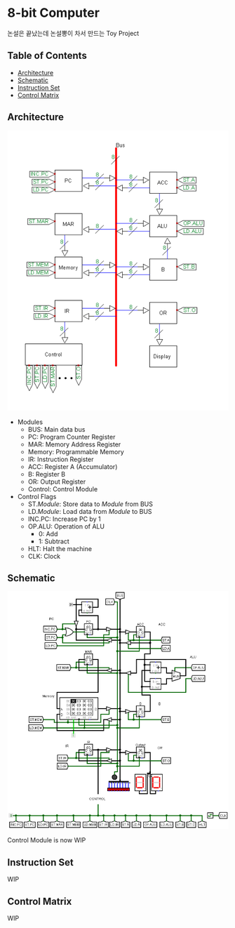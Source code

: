 # 8-bit Computer

논설은 끝났는데 논설뽕이 차서 만드는 Toy Project

## Table of Contents

- [Architecture](#Architecture)
- [Schematic](#Schematic)
- [Instruction Set](#Instruction-Set)
- [Control Matrix](#Control-Matrix)

## Architecture

![architecture](architecture.png)

- Modules
  - BUS: Main data bus
  - PC: Program Counter Register
  - MAR: Memory Address Register
  - Memory: Programmable Memory
  - IR: Instruction Register
  - ACC: Register A (Accumulator)
  - B: Register B
  - OR: Output Register
  - Control: Control Module
- Control Flags
  - ST._Module_: Store data to _Module_ from BUS
  - LD._Module_: Load data from _Module_ to BUS
  - INC.PC: Increase PC by 1
  - OP.ALU: Operation of ALU
    - 0: Add
    - 1: Subtract
  - HLT: Halt the machine
  - CLK: Clock

## Schematic

![schematic](schematic.png)



Control Module is now WIP

## Instruction Set

WIP

## Control Matrix

WIP
